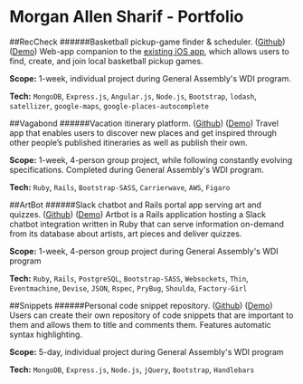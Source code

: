 # Morgan Allen Sharif - Portfolio

##RecCheck
######Basketball pickup-game finder & scheduler. ([Github]()) ([Demo]()) 
Web-app companion to the [existing iOS app](http://www.reccheckapp.com), which allows users to find, create, and join local basketball pickup games.

**Scope:** 1-week, individual project during General Assembly's WDI program.

**Tech:** `MongoDB`, `Express.js`, `Angular.js`, `Node.js`, `Bootstrap`, `lodash`, `satellizer`, `google-maps`, `google-places-autocomplete`

##Vagabond
######Vacation itinerary platform. ([Github](https://github.com/morgansharif/vagabond)) ([Demo](http://murmuring-brook-27298.herokuapp.com/)) 
Travel app that enables users to discover new places and get inspired through other people’s published itineraries as well as publish their own.

**Scope:** 1-week, 4-person group project, while following constantly evolving specifications. Completed during General Assembly's WDI program.

**Tech:** `Ruby`, `Rails`, `Bootstrap-SASS`, `Carrierwave`, `AWS`, `Figaro`


##ArtBot
######Slack chatbot and Rails portal app serving art and quizzes. ([Github](https://github.com/morgansharif/artbot)) ([Demo](https://slack-artbot.herokuapp.com/)) 
Artbot is a Rails application hosting a Slack chatbot integration written in Ruby that can serve information on-demand from its database about artists, art pieces and deliver quizzes.

**Scope:** 1-week, 4-person group project during General Assembly's WDI program

**Tech:** `Ruby`, `Rails`, `PostgreSQL`, `Bootstrap-SASS`, `Websockets`, `Thin`, `Eventmachine`, `Devise`, `JSON`, `Rspec`, `PryBug`, `Shoulda`, `Factory-Girl`


##Snippets
######Personal code snippet repository. ([Github](https://github.com/morgansharif/project-01)) ([Demo](https://floating-thicket-55818.herokuapp.com/)) 
Users can create their own repository of code snippets that are important to them and allows them to title and comments them. Features automatic syntax highlighting.

**Scope:** 5-day, individual project during General Assembly's WDI program

**Tech:** `MongoDB`, `Express.js`, `Node.js`, `jQuery`, `Bootstrap`, `Handlebars`
